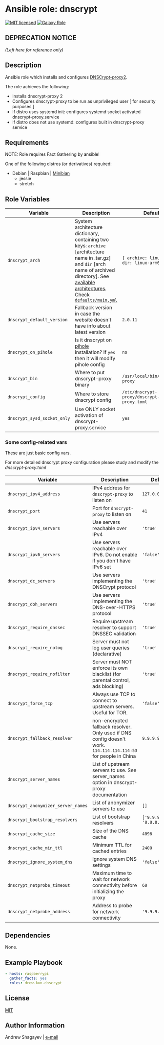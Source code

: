 # Ansible role: dnscrypt

[![MIT licensed][mit-badge]][mit-link]
[![Galaxy Role][role-badge]][galaxy-link]

DEPRECATION NOTICE
----

*(Left here for reference only)*

Description
----

Ansible role which installs and configures [DNSCrypt-proxy2][dnscrypt-proxy2-link].

The role achieves the following:

 - Installs dnscrypt-proxy 2
 - Configures dnscrypt-proxy to be run as unprivileged user [ for security purposes ]
 - If distro uses systemd init: configures systemd socket activated dnscrypt-proxy.service
 - If distro does not use systemd: configures built in dnscrypt-proxy service

Requirements
------------

NOTE: Role requires Fact Gathering by ansible!

One of the following distros (or derivatives) required:

 - Debian | Raspbian | [Minibian][minibian-link]
    - jessie
    - stretch

Role Variables
--------------

| Variable | Description | Default |
|----------|-------------|---------|
| `dnscrypt_arch` | System architecture dictionary, containing two keys: `archive` [architecture name in .tar.gz] and `dir` [arch name of archived directory]. See [available architectures][dnscrypt-arch-link]. Check [`defaults/main.yml`](defaults/main.yml) | `{ archive: linux_arm64, dir: linux-arm64 }` |
| `dnscrypt_default_version` | Fallback version in case the website doesn't have info about latest version | `2.0.11` |
| `dnscrypt_on_pihole` | Is it dnscrypt on [pihole][pihole-link] installation? If `yes` then it will modify pihole config | `no` |
| `dnscrypt_bin` | Where to put dnscrypt-proxy binary | `/usr/local/bin/dnscrypt-proxy` |
| `dnscrypt_config` | Where to store dnscrypt config | `/etc/dnscrypt-proxy/dnscrypt-proxy.toml` |
| `dnscrypt_sysd_socket_only` | Use ONLY socket activation of dnscrypt-proxy.service | `yes` |

### Some config-related vars

These are just basic config vars.

For more detailed dnscrypt proxy configuration please study and modify the *dnscrypt-proxy.toml*

| Variable | Description | Default |
|----------|-------------|---------|
| `dnscrypt_ipv4_address` | IPv4 address for `dnscrypt-proxy` to listen on | `127.0.0.1` |
| `dnscrypt_port` | Port for `dnscrypt-proxy` to listen on | `41` |
| `dnscrypt_ipv4_servers` | Use servers reachable over IPv4 | `'true'` |
| `dnscrypt_ipv6_servers` | Use servers reachable over IPv6. Do not enable if you don't have IPv6 set | `'false'` |
| `dnscrypt_dc_servers` | Use servers implementing the DNSCrypt protocol | `'true'` |
| `dnscrypt_doh_servers` | Use servers implementing the DNS-over-HTTPS protocol | `'true'` |
| `dnscrypt_require_dnssec` | Require upstream resolver to support DNSSEC validation | `'true'` |
| `dnscrypt_require_nolog` | Server must not log user queries (declarative) | `'true'` |
| `dnscrypt_require_nofilter` | Server must NOT enforce its own blacklist (for parental control, ads blocking) | `'true'` |
| `dnscrypt_force_tcp` | Always use TCP to connect to upstream servers. Useful for TOR. | `'false'` |
| `dnscrypt_fallback_resolver` | non-encrypted fallback resolver. Only used if DNS config doesn't work. `114.114.114.114:53` for people in China | `9.9.9.9:5` |
| `dnscrypt_server_names` | List of upstream servers to use. See server_names option in dnscrypt-proxy documentation |
| `dnscrypt_anonymizer_server_names` | List of anonymizer servers to use | `[]` |
| `dnscrypt_bootstrap_resolvers` | List of bootstrap resolvers | `['9.9.9.9:53', '8.8.8.8:53']` |
| `dnscrypt_cache_size` | Size of the DNS cache | `4096` |
| `dnscrypt_cache_min_ttl` | Minimum TTL for cached entries | `2400` |
| `dnscrypt_ignore_system_dns` | Ignore system DNS settings | `'false'` |
| `dnscrypt_netprobe_timeout` | Maximum time to wait for network connectivity before initializing the proxy | `60` |
| `dnscrypt_netprobe_address` | Address to probe for network connectivity | `'9.9.9.9:53'` |

Dependencies
----

None.

Example Playbook
----

```yaml
- hosts: raspberrypi
  gather_facts: yes
  roles: drew-kun.dnscrypt
```

License
----

[MIT][mit-link]

Author Information
----

Andrew Shagayev | [e-mail](mailto:drewshg@gmail.com)

[role-badge]: https://img.shields.io/badge/role-drew--kun.dnscrypt-green.svg
[galaxy-link]: https://galaxy.ansible.com/drew-kun/dnscrypt/
[mit-badge]: https://img.shields.io/badge/license-MIT-blue.svg
[mit-link]: https://raw.githubusercontent.com/drew-kun/ansible-dnscrypt/master/LICENSE
[minibian-link]: https://minibianpi.wordpress.com/
[pihole-link]: https://pi-hole.net/
[dnscrypt-proxy2-link]: https://github.com/jedisct1/dnscrypt-proxy
[dnscrypt-arch-link]: https://github.com/jedisct1/dnscrypt-proxy/releases/latest
